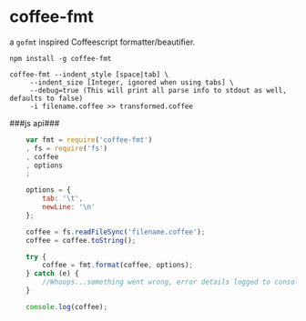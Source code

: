 # coffee-fmt


a `gofmt` inspired Coffeescript formatter/beautifier.


	npm install -g coffee-fmt

	coffee-fmt --indent_style [space|tab] \
		 --indent_size [Integer, ignored when using tabs] \
		 --debug=true (This will print all parse info to stdout as well, defaults to false)
		 -i filename.coffee >> transformed.coffee


###js api###

```javascript
	var fmt = require('coffee-fmt')
	, fs = require('fs')
	, coffee
	, options
	;

	options = {
		tab: '\t',
		newLine: '\n'
	};

	coffee = fs.readFileSync('filename.coffee');
	coffee = coffee.toString();

	try {
		coffee = fmt.format(coffee, options);
	} catch (e) {
		//Whoops...something went wrong, error details logged to console.
	}

	console.log(coffee);
```

